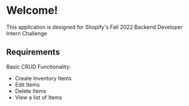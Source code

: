 # Welcome!

This application is designed for Shopify's Fall 2022 Backend Developer Intern Challenge

## Requirements

Basic CRUD Functionality:
- Create Inventory Items
- Edit Items
- Delete Items
- View a list of Items
